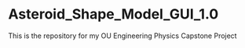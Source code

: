 # Asteroid_Shape_Model_GUI_1.0
This is the repository for my OU Engineering Physics Capstone Project 
